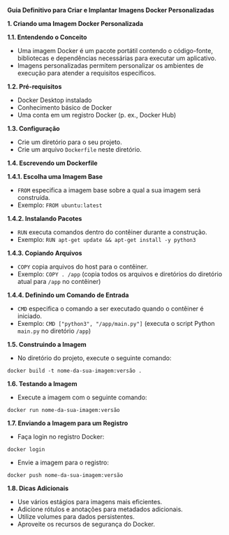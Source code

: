 **Guia Definitivo para Criar e Implantar Imagens Docker Personalizadas**

**1. Criando uma Imagem Docker Personalizada**

**1.1. Entendendo o Conceito**

* Uma imagem Docker é um pacote portátil contendo o código-fonte, bibliotecas e dependências necessárias para executar um aplicativo.
* Imagens personalizadas permitem personalizar os ambientes de execução para atender a requisitos específicos.

**1.2. Pré-requisitos**

* Docker Desktop instalado
* Conhecimento básico de Docker
* Uma conta em um registro Docker (p. ex., Docker Hub)

**1.3. Configuração**

* Crie um diretório para o seu projeto.
* Crie um arquivo `Dockerfile` neste diretório.

**1.4. Escrevendo um Dockerfile**

**1.4.1. Escolha uma Imagem Base**

* `FROM` especifica a imagem base sobre a qual a sua imagem será construída.
* Exemplo: `FROM ubuntu:latest`

**1.4.2. Instalando Pacotes**

* `RUN` executa comandos dentro do contêiner durante a construção.
* Exemplo: `RUN apt-get update && apt-get install -y python3`

**1.4.3. Copiando Arquivos**

* `COPY` copia arquivos do host para o contêiner.
* Exemplo: `COPY . /app` (copia todos os arquivos e diretórios do diretório atual para `/app` no contêiner)

**1.4.4. Definindo um Comando de Entrada**

* `CMD` especifica o comando a ser executado quando o contêiner é iniciado.
* Exemplo: `CMD ["python3", "/app/main.py"]` (executa o script Python `main.py` no diretório `/app`)

**1.5. Construindo a Imagem**

* No diretório do projeto, execute o seguinte comando:

```
docker build -t nome-da-sua-imagem:versão .
```

**1.6. Testando a Imagem**

* Execute a imagem com o seguinte comando:

```
docker run nome-da-sua-imagem:versão
```

**1.7. Enviando a Imagem para um Registro**

* Faça login no registro Docker:

```
docker login
```

* Envie a imagem para o registro:

```
docker push nome-da-sua-imagem:versão
```

**1.8. Dicas Adicionais**

* Use vários estágios para imagens mais eficientes.
* Adicione rótulos e anotações para metadados adicionais.
* Utilize volumes para dados persistentes.
* Aproveite os recursos de segurança do Docker.